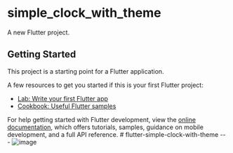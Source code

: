 # simple_clock_with_theme

A new Flutter project.

## Getting Started

This project is a starting point for a Flutter application.

A few resources to get you started if this is your first Flutter project:

- [Lab: Write your first Flutter app](https://docs.flutter.dev/get-started/codelab)
- [Cookbook: Useful Flutter samples](https://docs.flutter.dev/cookbook)

For help getting started with Flutter development, view the
[online documentation](https://docs.flutter.dev/), which offers tutorials,
samples, guidance on mobile development, and a full API reference.
#   f l u t t e r - s i m p l e - c l o c k - w i t h - t h e m e 
 ---
 ![image](https://github.com/Gabriel-Malenowitch/flutter-simple-clock-with-theme/assets/56513919/ed3c3349-70eb-4438-8081-c9524b79b535)
